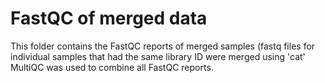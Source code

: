 # FastQC of merged data
This folder contains the FastQC reports of merged samples (fastq files for individual samples that had the same library ID were merged using 'cat'
MultiQC was used to combine all FastQC reports.
